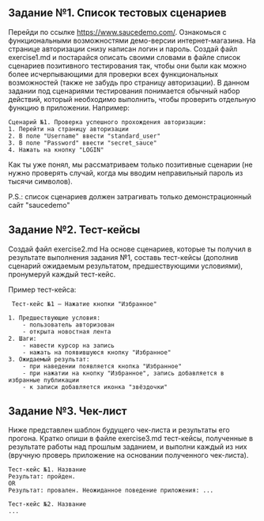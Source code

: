 ## Задание №1. Список тестовых сценариев

Перейди по ссылке https://www.saucedemo.com/. Ознакомься с функциональными возможностями демо-версии интернет-магазина. На странице авторизации снизу написан логин и пароль. Создай файл exercise1.md и постарайся описать своими словами в файле список сценариев позитивного тестирования так, чтобы они были как можно более исчерпывающими для проверки всех функциональных возможностей (также не забудь про страницу авторизации). В данном задании под сценариями тестирования понимается обычный набор действий, который необходимо выполнить, чтобы проверить отдельную функцию в приложении. Например:

```
Сценарий №1. Проверка успешного прохождения авторизации:
1. Перейти на страницу авторизации
2. В поле "Username" ввести "standard_user"
3. В поле "Password" ввести "secret_sauce"
4. Нажать на кнопку "LOGIN"
```

Как ты уже понял, мы рассматриваем только позитивные сценарии (не нужно проверять случай, когда мы вводим неправильный пароль из тысячи символов).

P.S.: список сценариев должен затрагивать только демонстрационный сайт "saucedemo"

## Задание №2. Тест-кейсы
Создай файл exercise2.md На основе сценариев, которые ты получил в результате выполнения задания №1, составь тест-кейсы (дополнив сценарий ожидаемым результатом, предшествующими условиями), пронумеруй каждый тест-кейс.

Пример тест-кейса:

```
 Тест-кейс №1 — Нажатие кнопки "Избранное"

1. Предшествующие условия:
    - пользователь авторизован
    - открыта новостная лента
2. Шаги:
    - навести курсор на запись
    - нажать на появившуюся кнопку "Избранное"
3. Ожидаемый результат:
    - при наведении появляется кнопка "Избранное"
    - при нажатии на кнопку "Избранное", запись добавляется в избранные публикации
    - к записи добавляется иконка "звёздочки"
```
## Задание №3. Чек-лист
Ниже  представлен шаблон будущего чек-листа и результаты его прогона. Кратко опиши в файле exercise3.md тест-кейсы, полученные в результате работы над прошлым заданием, и выполни каждый из них (вручную проверь приложение на основании полученного чек-листа).

```
Тест-кейс №1. Название
Результат: пройден.
OR
Результат: провален. Неожиданное поведение приложения: ...

Тест-кейс №2. Название
...
```
